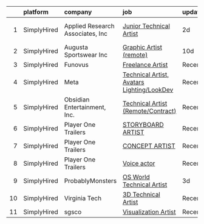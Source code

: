 

|    | platform    | company                          | job                                                                                                                                                     | update_time   | location                |
|---:|:------------|:---------------------------------|:--------------------------------------------------------------------------------------------------------------------------------------------------------|:--------------|:------------------------|
|  1 | SimplyHired | Applied Research Associates, Inc | [Junior Technical Artist](https://www.simplyhired.com/job/9k6SCzne9m46imiYDooUf78q1rK2bgICC2wZ8odCRzwJ0w7fy51uOQ?q=technical+artist)                    | 2d            | Raleigh, NC +1 location |
|  2 | SimplyHired | Augusta Sportswear Inc           | [Graphic Artist (remote)](https://www.simplyhired.com/job/CJ5csKYoXa9UAfDTZ4j2L_cuKm9GD5UiENFnOxAFeWqjkmRNnMAQkQ?q=technical+artist)                    | 10d           | Grovetown, GA           |
|  3 | SimplyHired | Funovus                          | [Freelance Artist](https://www.simplyhired.com/job/wucjFvZG2JRNmwrYnLbwDVT3_DRVHLxMd8BzmWlUbytgTfm8cythdg?q=technical+artist)                           | Recently      | Remote                  |
|  4 | SimplyHired | Meta                             | [Technical Artist, Avatars Lighting/LookDev](https://www.simplyhired.com/job/FBcGE-3Ow0Wag94ViH7CnzNkP_aap9ewDPtD6k90Dr1_1cvUF_5huA?q=technical+artist) | Recently      | Remote +3 locations     |
|  5 | SimplyHired | Obsidian Entertainment, Inc.     | [Technical Artist (Remote/Contract)](https://www.simplyhired.com/job/VDJ7mvq7S93QE8hsZzFKh4-td3QyzrJ_Q8xpZp7WvF_39KkZICrtrw?q=technical+artist)         | Recently      | Irvine, CA              |
|  6 | SimplyHired | Player One Trailers              | [STORYBOARD ARTIST](https://www.simplyhired.com/job/WsM3HESh11erc7gbrwmB9wOuLc4G8EpuzkIDIBZRmQv2tJ5MIdyzZQ?q=technical+artist)                          | Recently      | Bellingham, WA          |
|  7 | SimplyHired | Player One Trailers              | [CONCEPT ARTIST](https://www.simplyhired.com/job/NHSymmraphyw8uHdSkV5Et_VVAdt0q4UIaYh_zD91KukT2nlM8P-Uw?q=technical+artist)                             | Recently      | Bellingham, WA          |
|  8 | SimplyHired | Player One Trailers              | [Voice actor](https://www.simplyhired.com/job/spDD-EJ3TjYBjE8eMRZ9eEmKaVlWQD6z3yRQeU5qhxOkgExTKczNWQ?q=technical+artist)                                | Recently      | Bellingham, WA          |
|  9 | SimplyHired | ProbablyMonsters                 | [OS World Technical Artist](https://www.simplyhired.com/job/g-vdGGfWuibAKWiK7eXOf-UqkyF_jltlduWAayV_QfXmM6Re99M3KQ?q=technical+artist)                  | 3d            | Remote                  |
| 10 | SimplyHired | Virginia Tech                    | [3D Technical Artist](https://www.simplyhired.com/job/mcp_Ey4shU4IuxFVoGBrf68LvflizU6q8-EhIqIqWWjefvDmwr765Q?q=technical+artist)                        | Recently      | Blacksburg, VA          |
| 11 | SimplyHired | sgsco                            | [Visualization Artist](https://www.simplyhired.com/job/ylrjV5gpJHb7hGK-WTcyLSH8ef9lVU8EEaKqeGJEJj74HkCYVgNSxA?q=technical+artist)                       | Recently      | Remote                  |